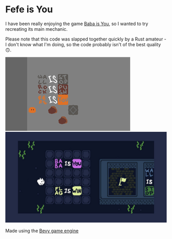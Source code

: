# Fefe is You

I have been really enjoying the game [Baba is You](https://store.steampowered.com/app/736260/Baba_Is_You/), so I wanted to try recreating its main mechanic.

Please note that this code was slapped together quickly by a Rust amateur - I don't know what I'm doing, so the code probably isn't of the best quality 🙃.

![Fefe is You](docs/fefe-is-you.png)
![Baba is You](docs/baba-is-you.jpeg)

Made using the [Bevy game engine](https://bevyengine.org/)
